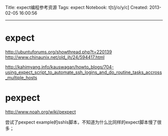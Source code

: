 Title: expect编程参考资源
Tags: expect
Notebook: t[t/j/o/y/c]
Created: 2013-02-05 16:00:56

------

# expect

 
 http://ubuntuforums.org/showthread.php?t=220139 
 http://www.chinaunix.net/old_jh/24/594417.html 

 http://kahimyang.info/kauswagan/howto_blogs/704-using_expect_script_to_automate_ssh_logins_and_do_routine_tasks_accross_multiple_hosts 

 

# pexpect

 http://www.noah.org/wiki/pexpect 

尝试了pexpect example的sshls脚本，不知道为什么比同样的expect脚本慢了很多；